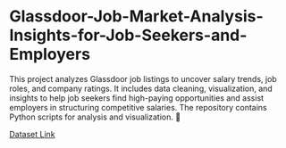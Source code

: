 # Glassdoor-Job-Market-Analysis-Insights-for-Job-Seekers-and-Employers
This project analyzes Glassdoor job listings to uncover salary trends, job roles, and company ratings. It includes data cleaning, visualization, and insights to help job seekers find high-paying opportunities and assist employers in structuring competitive salaries. The repository contains Python scripts for analysis and visualization. 🚀


<a href = "https://docs.google.com/spreadsheets/d/1QOFIYmueqlQ1A7wW8eIaUx_WAhkv0xI4/edit?usp=sharing&ouid=103351171285404299158&rtpof=true&sd=true"> Dataset Link</a>
